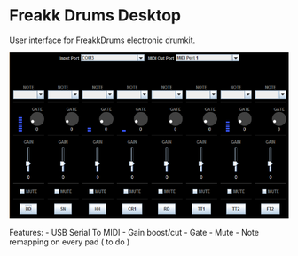 Freakk Drums Desktop
=====================

User interface for FreakkDrums electronic drumkit.

![alt tag](screenshot.png)

Features:
    - USB Serial To MIDI
    - Gain boost/cut
    - Gate
    - Mute
    - Note remapping on every pad ( to do )
    

